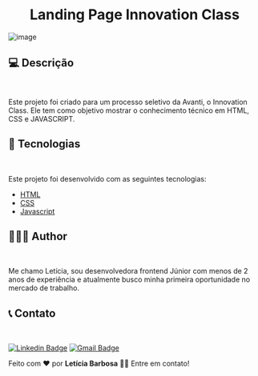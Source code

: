 <h1 align="center">Landing Page Innovation Class</h1>

![image](https://github.com/user-attachments/assets/e7095e0c-14ad-4a4d-a3d2-69f630a5af0e)

<h2>💻 Descrição</h2>
<br style="border: 1px solid #F0F0F0" /> 
<p>Este projeto foi criado para um processo seletivo da Avanti, o Innovation Class. Ele tem como objetivo mostrar o conhecimento técnico em HTML, CSS e JAVASCRIPT.</p>

<h2>🚀 Tecnologias</h2>
<br style="border: 1px solid #F0F0F0" /> 

<span>Este projeto foi desenvolvido com as seguintes tecnologias:</span>
- <a href="https://developer.mozilla.org/pt-BR/docs/Web/HTML" target="_blank">HTML</a>
- <a href="https://developer.mozilla.org/pt-BR/docs/Web/CSS" target="_blank">CSS</a>
- <a href="https://developer.mozilla.org/pt-BR/docs/Web/JavaScript" target="_blank">Javascript</a>


<h2>👩🏽‍💻 Author</h2>
<br style="border: 1px solid #F0F0F0" /> 
<p>Me chamo Letícia, sou desenvolvedora frontend Júnior com menos de 2 anos de experiência e atualmente busco minha primeira oportunidade no mercado de trabalho.</p>

<h2>📞 Contato</h2>
<br style="border: 1px solid #F0F0F0" /> 

[![Linkedin Badge](https://img.shields.io/badge/-Letícia-blue?style=flat-square&logo=Linkedin&logoColor=white&link=https://www.linkedin.com/in/leticia-pbs/)](https://www.linkedin.com/in/leticia-pbs/) 
[![Gmail Badge](https://img.shields.io/badge/-leticiapbs408@gmail.com-c14438?style=flat-square&logo=Gmail&logoColor=white&link=mailto:leticiapbs408@gmail.com)](mailto:leticiapbs408@gmail.com)

Feito com ❤️ por <strong>Letícia Barbosa</strong> 👋🏽 Entre em contato!



